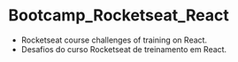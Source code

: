 # Bootcamp_Rocketseat_React

- Rocketseat course challenges of training on React.
- Desafios do curso Rocketseat de treinamento em React.
